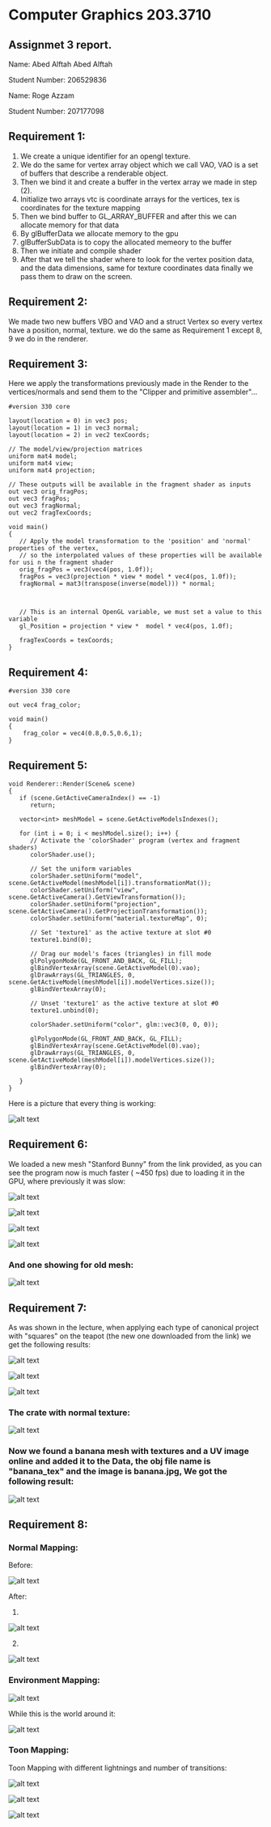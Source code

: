 # Computer Graphics 203.3710
## Assignmet 3 report.

Name: Abed Alftah Abed Alftah

Student Number: 206529836

Name: Roge Azzam

Student Number: 207177098



## Requirement 1:

1) We create a unique identifier for an opengl texture.
2) We do the same for vertex array object which we call VAO, VAO is a set of buffers that describe a renderable object.
3) Then we bind it and create a buffer in the vertex array we made in step (2).
4) Initialize two arrays vtc is coordinate arrays for the vertices, tex is coordinates for the texture mapping
5) Then we bind buffer to GL_ARRAY_BUFFER and after this we can allocate memory for that data
6) By glBufferData we allocate memory to the gpu
7) glBufferSubData is to copy the allocated memeory to the buffer
8) Then we initiate and compile shader
9) After that we tell the shader where to look for the vertex position data, and the data dimensions, same for texture coordinates data finally we pass them to draw on the screen.



## Requirement 2:

We made two new buffers VBO and VAO and a struct Vertex so every vertex have a position, normal, texture.
we do the same as Requirement 1 except 8, 9 we do in the renderer.


## Requirement 3:

Here we apply the transformations previously made in the Render to the vertices/normals and send them to the "Clipper and primitive assembler"...


    #version 330 core
    
    layout(location = 0) in vec3 pos;
    layout(location = 1) in vec3 normal;
    layout(location = 2) in vec2 texCoords;

    // The model/view/projection matrices
    uniform mat4 model;
    uniform mat4 view;
    uniform mat4 projection;
    
    // These outputs will be available in the fragment shader as inputs
    out vec3 orig_fragPos;
    out vec3 fragPos;
    out vec3 fragNormal;
    out vec2 fragTexCoords;

    void main()
    {
	   // Apply the model transformation to the 'position' and 'normal' properties of the vertex,
	   // so the interpolated values of these properties will be available for usi n the fragment shader
	   orig_fragPos = vec3(vec4(pos, 1.0f));
	   fragPos = vec3(projection * view * model * vec4(pos, 1.0f));
	   fragNormal = mat3(transpose(inverse(model))) * normal;
       
       
       
	   // This is an internal OpenGL variable, we must set a value to this variable
	   gl_Position = projection * view *  model * vec4(pos, 1.0f);
       
       fragTexCoords = texCoords;
    }



## Requirement 4:


    #version 330 core

    out vec4 frag_color;

    void main()
    {
        frag_color = vec4(0.8,0.5,0.6,1);
    }
    


## Requirement 5:

    void Renderer::Render(Scene& scene)
    {
	   if (scene.GetActiveCameraIndex() == -1)
		  return;

	   vector<int> meshModel = scene.GetActiveModelsIndexes();

	   for (int i = 0; i < meshModel.size(); i++) {
		  // Activate the 'colorShader' program (vertex and fragment shaders)
		  colorShader.use();

		  // Set the uniform variables
		  colorShader.setUniform("model", scene.GetActiveModel(meshModel[i]).transformationMat());
		  colorShader.setUniform("view", scene.GetActiveCamera().GetViewTransformation());
		  colorShader.setUniform("projection", scene.GetActiveCamera().GetProjectionTransformation());
		  colorShader.setUniform("material.textureMap", 0);
          
		  // Set 'texture1' as the active texture at slot #0
		  texture1.bind(0);
          
		  // Drag our model's faces (triangles) in fill mode
		  glPolygonMode(GL_FRONT_AND_BACK, GL_FILL);
		  glBindVertexArray(scene.GetActiveModel(0).vao);
		  glDrawArrays(GL_TRIANGLES, 0, scene.GetActiveModel(meshModel[i]).modelVertices.size());
		  glBindVertexArray(0);
          
		  // Unset 'texture1' as the active texture at slot #0
		  texture1.unbind(0);
          
		  colorShader.setUniform("color", glm::vec3(0, 0, 0));
		
		  glPolygonMode(GL_FRONT_AND_BACK, GL_FILL);
		  glBindVertexArray(scene.GetActiveModel(0).vao);
		  glDrawArrays(GL_TRIANGLES, 0, scene.GetActiveModel(meshModel[i]).modelVertices.size());
		  glBindVertexArray(0);

	   }
    }



Here is a picture that every thing is working:


![alt text](https://github.com/HaifaGraphicsCourses/computer-graphics-2023-abedalftah-rogeazzam/blob/master/Assignment3Report/Requirement5.jpeg)



## Requirement 6:

We loaded a new mesh "Stanford Bunny" from the link provided, as you can see the program now is much faster ( ~450 fps) due to loading it in the GPU, where previously it was slow:


![alt text](https://github.com/HaifaGraphicsCourses/computer-graphics-2023-abedalftah-rogeazzam/blob/master/Assignment3Report/Requirement6_1.png)


![alt text](https://github.com/HaifaGraphicsCourses/computer-graphics-2023-abedalftah-rogeazzam/blob/master/Assignment3Report/Requirement6_2.png)


![alt text](https://github.com/HaifaGraphicsCourses/computer-graphics-2023-abedalftah-rogeazzam/blob/master/Assignment3Report/Requirement6_3.png)


![alt text](https://github.com/HaifaGraphicsCourses/computer-graphics-2023-abedalftah-rogeazzam/blob/master/Assignment3Report/Requirement6_4.png)


### And one showing for old mesh:

![alt text](https://github.com/HaifaGraphicsCourses/computer-graphics-2023-abedalftah-rogeazzam/blob/master/Assignment3Report/Requirement6_5.png)



## Requirement 7:

As was shown in the lecture, when applying each type of canonical project with "squares" on the teapot (the new one downloaded from the link) we get the following results:


![alt text](https://github.com/HaifaGraphicsCourses/computer-graphics-2023-abedalftah-rogeazzam/blob/master/Assignment3Report/Requirement7_1.png)


![alt text](https://github.com/HaifaGraphicsCourses/computer-graphics-2023-abedalftah-rogeazzam/blob/master/Assignment3Report/Requirement7_2.png)


![alt text](https://github.com/HaifaGraphicsCourses/computer-graphics-2023-abedalftah-rogeazzam/blob/master/Assignment3Report/Requirement7_3.png)


### The crate with normal texture:


![alt text](https://github.com/HaifaGraphicsCourses/computer-graphics-2023-abedalftah-rogeazzam/blob/master/Assignment3Report/Requirement7_4.png)


### Now we found a banana mesh with textures and a UV image online and added it to the Data, the obj file name is "banana_tex" and the image is banana.jpg, We got the following result:


![alt text](https://github.com/HaifaGraphicsCourses/computer-graphics-2023-abedalftah-rogeazzam/blob/master/Assignment3Report/Requirement7_5.gif)



## Requirement 8:

### Normal Mapping:

Before:


![alt text](https://github.com/HaifaGraphicsCourses/computer-graphics-2023-abedalftah-rogeazzam/blob/master/Assignment3Report/Requirement8_1.png)


After:


1)

![alt text](https://github.com/HaifaGraphicsCourses/computer-graphics-2023-abedalftah-rogeazzam/blob/master/Assignment3Report/Requirement8_2.png)


2)

![alt text](https://github.com/HaifaGraphicsCourses/computer-graphics-2023-abedalftah-rogeazzam/blob/master/Assignment3Report/Requirement8_2_1.png)



### Environment Mapping:


![alt text](https://github.com/HaifaGraphicsCourses/computer-graphics-2023-abedalftah-rogeazzam/blob/master/Assignment3Report/Requirement8_3.gif)



While this is the world around it:

![alt text](https://github.com/HaifaGraphicsCourses/computer-graphics-2023-abedalftah-rogeazzam/blob/master/Assignment3Report/environmentAxis.png)


### Toon Mapping:


Toon Mapping with different lightnings and number of transitions:


![alt text](https://github.com/HaifaGraphicsCourses/computer-graphics-2023-abedalftah-rogeazzam/blob/master/Assignment3Report/Requirement8_4.png)



![alt text](https://github.com/HaifaGraphicsCourses/computer-graphics-2023-abedalftah-rogeazzam/blob/master/Assignment3Report/Requirement8_5.png)



![alt text](https://github.com/HaifaGraphicsCourses/computer-graphics-2023-abedalftah-rogeazzam/blob/master/Assignment3Report/Requirement8_6.png)
